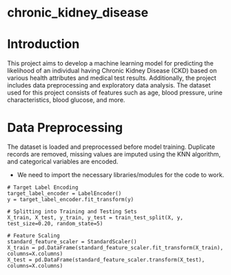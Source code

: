 # chronic_kidney_disease
# Introduction
This project aims to develop a machine learning model for predicting the likelihood of an individual having Chronic Kidney Disease (CKD) based on various health attributes and medical test results. Additionally, the project includes data preprocessing and exploratory data analysis. The dataset used for this project consists of features such as age, blood pressure, urine characteristics, blood glucose, and more.
# Data Preprocessing
The dataset is loaded and preprocessed before model training. Duplicate records are removed, missing values are imputed using the KNN algorithm, and categorical variables are encoded.
+ We need to import the necessary libraries/modules for the code to work.
```
# Target Label Encoding
target_label_encoder = LabelEncoder()
y = target_label_encoder.fit_transform(y)

# Splitting into Training and Testing Sets
X_train, X_test, y_train, y_test = train_test_split(X, y, test_size=0.20, random_state=5)

# Feature Scaling
standard_feature_scaler = StandardScaler()
X_train = pd.DataFrame(standard_feature_scaler.fit_transform(X_train), columns=X.columns)
X_test = pd.DataFrame(standard_feature_scaler.transform(X_test), columns=X.columns)
```
